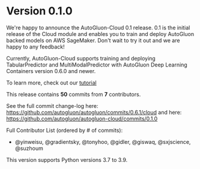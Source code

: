 # Version 0.1.0

We're happy to announce the AutoGluon-Cloud 0.1 release. 0.1 is the initial release of the Cloud module and enables you to train and deploy AutoGluon backed models on AWS SageMaker.
Don't wait to try it out and we are happy to any feedback!

Currently, AutoGluon-Cloud supports training and deploying TabularPredictor and MultiModalPredictor with AutoGluon Deep Learning Containers version 0.6.0 and newer.

To learn more, check out our [tutorial](https://auto.gluon.ai/cloud/0.1.0/index.html)

This release contains **50** commits from **7** contributors.

See the full commit change-log here: https://github.com/autogluon/autogluon/commits/0.6.1/cloud and here: https://github.com/autogluon/autogluon-cloud/commits/0.1.0

Full Contributor List (ordered by # of commits):
- @yinweisu, @gradientsky, @tonyhoo, @gidler, @giswaq, @sxjscience, @suzhoum

This version supports Python versions 3.7 to 3.9.
